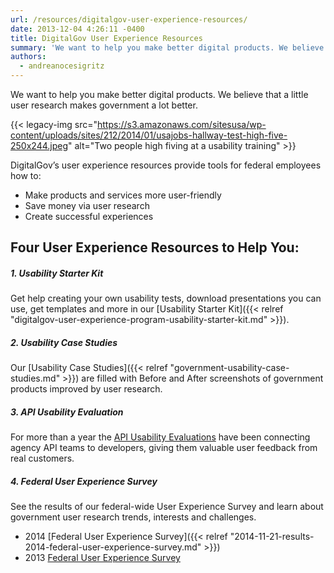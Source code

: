 ```yaml
---
url: /resources/digitalgov-user-experience-resources/
date: 2013-12-04 4:26:11 -0400
title: DigitalGov User Experience Resources
summary: 'We want to help you make better digital products. We believe that a little user research makes government a lot better. DigitalGov&#8217;s user experience resources provide tools for federal employees how to: Make products and services more user-friendly Save money via user research'
authors:
  - andreanocesigritz
---
```


We want to help you make better digital products. We believe that a little user research makes government a lot better.

{{< legacy-img src="https://s3.amazonaws.com/sitesusa/wp-content/uploads/sites/212/2014/01/usajobs-hallway-test-high-five-250x244.jpeg" alt="Two people high fiving at a usability training" >}}

DigitalGov&#8217;s user experience resources provide tools for federal employees how to:

  * Make products and services more user-friendly
  * Save money via user research
  * Create successful experiences

## Four User Experience Resources to Help You:

##### **1. Usability Starter Kit**

Get help creating your own usability tests, download presentations you can use, get templates and more in our [Usability Starter Kit]({{< relref "digitalgov-user-experience-program-usability-starter-kit.md" >}}).

##### **2. Usability Case Studies**

Our [Usability Case Studies]({{< relref "government-usability-case-studies.md" >}}) are filled with Before and After screenshots of government products improved by user research.

##### **3. API Usability Evaluation**

For more than a year the [API Usability Evaluations](https://pages.18f.gov/API-Usability-Testing/) have been connecting agency API teams to developers, giving them valuable user feedback from real customers.

##### **4. Federal User Experience Survey**

See the results of our federal-wide User Experience Survey and learn about government user research trends, interests and challenges.

  * 2014 [Federal User Experience Survey]({{< relref "2014-11-21-results-2014-federal-user-experience-survey.md" >}})
  * 2013 [Federal User Experience Survey](https://s3.amazonaws.com/sitesusa/wp-content/uploads/sites/212/2013/12/2013-Federal-UX-Survey.pptx)

#####